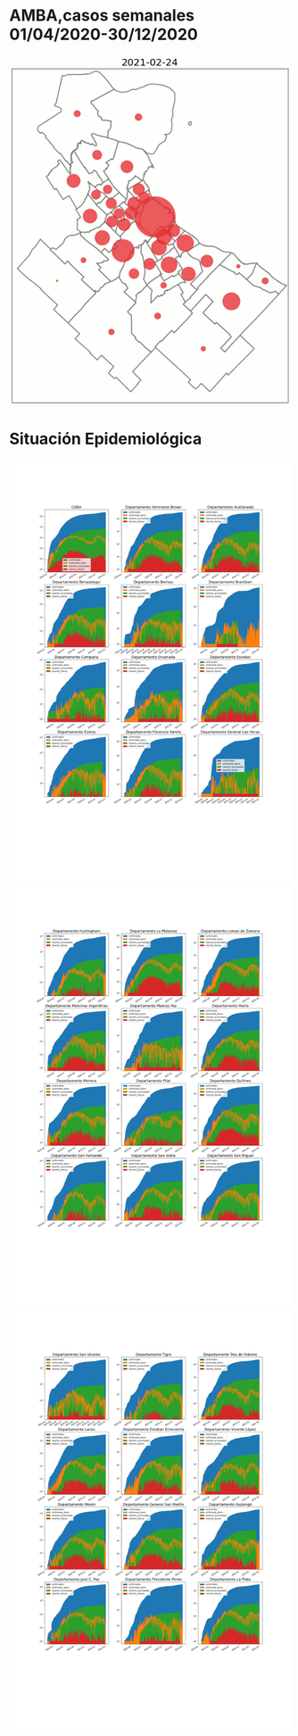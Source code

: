 
<h1> AMBA,casos semanales 01/04/2020-30/12/2020 </h1>


<img src="video/Amba_x_casos_x_semana.gif" >





<h1> Situación Epidemiológica </h1>

<img src="imagenes/amba-0.png" width="800">

<img src="imagenes/amba-1.png" width="800">

<img src="imagenes/amba-2.png" width="800">
